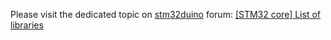 Please visit the dedicated topic on [stm32duino](http://stm32duino.com) forum: [[STM32 core] List of libraries](http://stm32duino.com/viewtopic.php?f=13&t=2812)